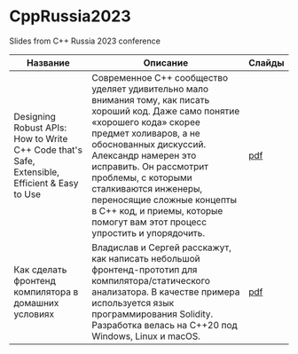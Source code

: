 # CppRussia2023

Slides from C++ Russia 2023 conference 

| Название | Описание | Слайды |
|----------|----------|--------|
| Designing Robust APIs: How to Write C++ Code that's Safe, Extensible, Efficient & Easy to Use | Современное С++ сообщество уделяет удивительно мало внимания тому, как писать хороший код. Даже само понятие «хорошего кода» скорее предмет холиваров, а не обоснованных дискуссий. Александр намерен это исправить. Он рассмотрит проблемы, с которыми сталкиваются инженеры, переносящие сложные концепты в С++ код, и приемы, которые помогут вам этот процесс упростить и упорядочить. | [pdf](slides/designing-robust-apis.pdf) |
| Как сделать фронтенд компилятора в домашних условиях | Владислав и Сергей расскажут, как написать небольшой фронтенд-прототип для компилятора/статического анализатора. В качестве примера используется язык программирования Solidity. Разработка велась на C++20 под Windows, Linux и macOS. | [pdf](slides/frontend.pdf) |